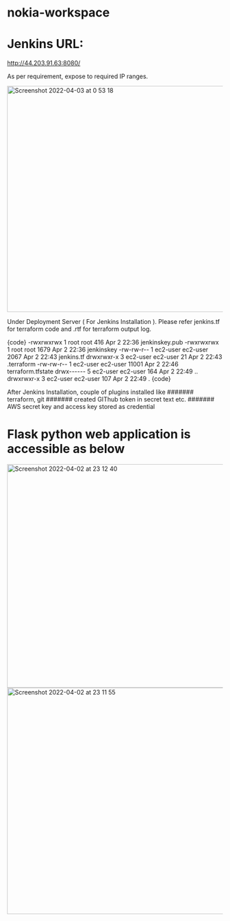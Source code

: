 # nokia-workspace


Jenkins URL:
=================
http://44.203.91.63:8080/

As per requirement, expose to required IP ranges.

<img width="527" alt="Screenshot 2022-04-03 at 0 53 18" src="https://user-images.githubusercontent.com/59736927/161403986-4a8eb296-e733-48ec-87eb-6d20db50a3fe.png">

Under Deployment Server ( For Jenkins Installation ). Please refer jenkins.tf for terraform code and .rtf for terraform output log.

{code}
-rwxrwxrwx 1 root     root       416 Apr  2 22:36 jenkinskey.pub
-rwxrwxrwx 1 root     root      1679 Apr  2 22:36 jenkinskey
-rw-rw-r-- 1 ec2-user ec2-user  2067 Apr  2 22:43 jenkins.tf
drwxrwxr-x 3 ec2-user ec2-user    21 Apr  2 22:43 .terraform
-rw-rw-r-- 1 ec2-user ec2-user 11001 Apr  2 22:46 terraform.tfstate
drwx------ 5 ec2-user ec2-user   164 Apr  2 22:49 ..
drwxrwxr-x 3 ec2-user ec2-user   107 Apr  2 22:49 .
{code}


After Jenkins Installation, couple of plugins installed like 
####### terraform, git 
####### created GIThub token in secret text etc.
####### AWS secret key and access key stored as credential

Flask python web application is accessible as below 
=================

<img width="521" alt="Screenshot 2022-04-02 at 23 12 40" src="https://user-images.githubusercontent.com/59736927/161406706-f1874131-58b7-46fe-b605-d2aa8d4f8914.png">

<img width="528" alt="Screenshot 2022-04-02 at 23 11 55" src="https://user-images.githubusercontent.com/59736927/161406713-11db19b4-41fc-4361-af95-771712cff78c.png">



